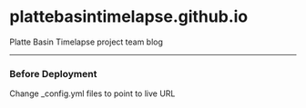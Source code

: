 plattebasintimelapse.github.io
==============================

Platte Basin Timelapse project team blog

---

### Before Deployment
Change _config.yml files to point to live URL